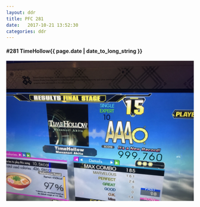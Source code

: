 ```yaml
---
layout: ddr
title: PFC 281
date:   2017-10-21 13:52:30
categories: ddr
---
```


#### **#281** TimeHollow<span class="pull-right">{{ page.date | date_to_long_string }}</span>
![](/images/pfc/281_TimeHollow.jpg)
